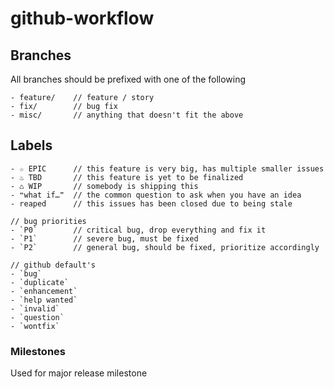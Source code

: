 github-workflow
===============

## Branches

All branches should be prefixed with one of the following

```
- feature/    // feature / story
- fix/        // bug fix
- misc/       // anything that doesn't fit the above
```

## Labels

```
- ☆ EPIC      // this feature is very big, has multiple smaller issues
- ♨︎ TBD       // this feature is yet to be finalized
- ♺ WIP       // somebody is shipping this
- ❝what if…❞  // the common question to ask when you have an idea
- reaped      // this issues has been closed due to being stale

// bug priorities
- `P0`        // critical bug, drop everything and fix it
- `P1`        // severe bug, must be fixed
- `P2`        // general bug, should be fixed, prioritize accordingly

// github default's 
- `bug`
- `duplicate`
- `enhancement`
- `help wanted`
- `invalid`
- `question`
- `wontfix`
```

### Milestones
Used for major release milestone

